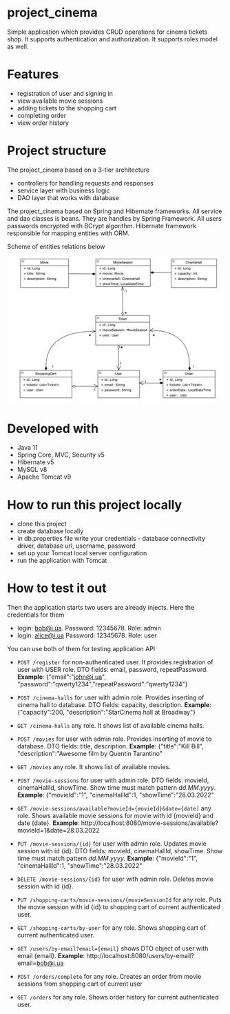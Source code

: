 # project_cinema
Simple application which provides CRUD operations for cinema tickets shop. It supports authentication and authorization.
It supports roles model as well.
# Features
* registration of user and signing in
* view available movie sessions
* adding tickets to the shopping cart
* completing order
* view order history
# Project structure
The project_cinema based on a 3-tier architecture
* controllers for handling requests and responses
* service layer with business logic
* DAO layer that works with database

The project_cinema based on Spring and Hibernate frameworks. All service and dao classes is beans. They are handles
by Spring Framework. All users passwords encrypted with BCrypt algorithm. Hibernate framework responsible for mapping
entities with ORM.

Scheme of entities relations below

![alt text](cinema.png)

# Developed with
* Java 11
* Spring Core, MVC, Security v5
* Hibernate v5
* MySQL v8
* Apache Tomcat v9

# How to run this project locally
* clone this project
* create database locally
* in db.properties file write your credentials - database connectivity driver, database url, username, password
* set up your Tomcat local server configuration
* run the application with Tomcat

# How to test it out

Then the application starts two users are already injects. Here the credentials for them
* login: bob@i.ua. Password: 12345678. Role: admin
* login: alice@i.ua Password: 12345678. Role: user

You can use both of them for testing application API
* `POST /register` for non-authenticated user. It provides registration of user with USER role. DTO fields: email,
  password, repeatPassword.
  **Example**: {"email":"john@i.ua", "password":"qwerty1234","repeatPassword":"qwerty1234"}

* `POST /cinema-halls` for user with admin role. Provides inserting of cinema hall to database. DTO fields: capacity,
  description.
  **Example**: {"capacity":200, "description":"StarCinema hall at Broadway"}

* `GET /cinema-halls` any role. It shows list of available cinema halls.

* `POST /movies` for user with admin role. Provides inserting of movie to database. DTO fields: title, description.
  **Example**: {"title":"Kill Bill", "description":"Awesome film by Quentin Tarantino"

* `GET /movies` any role. It shows list of available movies.

* `POST /movie-sessions` for user with admin role. DTO fields: movieId, cinemaHallId, showTime. Show time must match
  pattern _dd.MM.yyyy_.
  **Example**: {"movieId":"1", "cinemaHallId":1, "showTime":"28.03.2022"

* `GET /movie-sessions/available?movieId={movieId}&date={date]` any role. Shows available movie sessions for movie with
  id {movieId} and date {date}.
  **Example**: http://localhost:8080/movie-sessions/available?movieId=1&date=28.03.2022

* `PUT /movie-sessions/{id}` for user with admin role. Updates movie session with id {id}. DTO fields: movieId,
  cinemaHallId, showTime. Show time must match pattern _dd.MM.yyyy_.
  **Example**: {"movieId":"1", "cinemaHallId":1, "showTime":"28.03.2022"

* `DELETE /movie-sessions/{id}` for user with admin role. Deletes movie session with id {id}.

* `PUT /shopping-carts/movie-sessions/{movieSessionId` for any role. Puts the movie session with id {id} to
  shopping cart of current authenticated user.

* `GET /shopping-carts/by-user` for any role. Shows shopping cart of current authenticated user.

* `GET /users/by-email?email={email}` shows DTO object of user with email {email}.
  **Example**: http://localhost:8080/users/by-email?email=bob@i.ua

* `POST /orders/complete` for any role. Creates an order from movie sessions from shopping cart of current user

* `GET /orders` for any role. Shows order history for current authenticated user.
